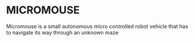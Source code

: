 # MICROMOUSE
Micromouse is a small autonomous micro controlled robot vehicle that has to navigate its way through an unknown maze
